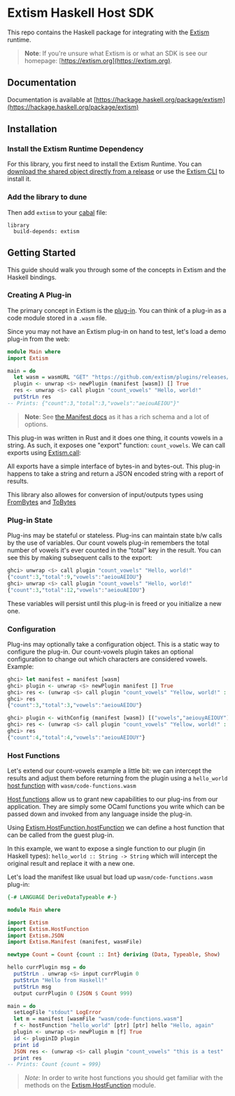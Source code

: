 # Extism Haskell Host SDK

This repo contains the Haskell package for integrating with the [Extism](https://extism.org/) runtime.

> **Note**: If you're unsure what Extism is or what an SDK is see our homepage: [https://extism.org](https://extism.org).

## Documentation

Documentation is available at [https://hackage.haskell.org/package/extism](https://hackage.haskell.org/package/extism)

## Installation

### Install the Extism Runtime Dependency

For this library, you first need to install the Extism Runtime. You can [download the shared object directly from a release](https://github.com/extism/extism/releases) or use the [Extism CLI](https://github.com/extism/cli) to install it.

### Add the library to dune

Then add `extism` to your [cabal](https://www.haskell.org/cabal/) file:

```
library
  build-depends: extism
```

## Getting Started

This guide should walk you through some of the concepts in Extism and the Haskell bindings.

### Creating A Plug-in

The primary concept in Extism is the [plug-in](https://extism.org/docs/concepts/plug-in). You can think of a plug-in as a code module stored in a `.wasm` file.

Since you may not have an Extism plug-in on hand to test, let's load a demo plug-in from the web:

```haskell
module Main where
import Extism

main = do
  let wasm = wasmURL "GET" "https://github.com/extism/plugins/releases/latest/download/count_vowels.wasm"
  plugin <- unwrap <$> newPlugin (manifest [wasm]) [] True
  res <- unwrap <$> call plugin "count_vowels" "Hello, world!"
  putStrLn res
-- Prints: {"count":3,"total":3,"vowels":"aeiouAEIOU"}"
```

> **Note**: See [the Manifest docs](https://hackage.haskell.org/package/extism-manifest) as it has a rich schema and a lot of options.

This plug-in was written in Rust and it does one thing, it counts vowels in a string. As such, it exposes one "export" function: `count_vowels`. We can call exports using [Extism.call](https://hackage.haskell.org/package/extism/docs/Extism.html#v:call):

All exports have a simple interface of bytes-in and bytes-out. This plug-in happens to take a string and return a JSON encoded string with a report of results.

This library also allowes for conversion of input/outputs types using [FromBytes](https://hackage.haskell.org/package/extism/docs/Extism.html#t:FromBytes) and [ToBytes](https://hackage.haskell.org/package/extism/docs/Extism.html#t:ToBytes)

### Plug-in State

Plug-ins may be stateful or stateless. Plug-ins can maintain state b/w calls by the use of variables. Our count vowels plug-in remembers the total number of vowels it's ever counted in the "total" key in the result. You can see this by making subsequent calls to the export:

```haskell
ghci> unwrap <$> call plugin "count_vowels" "Hello, world!"
{"count":3,"total":9,"vowels":"aeiouAEIOU"}
ghci> unwrap <$> call plugin "count_vowels" "Hello, world!"
{"count":3,"total":12,"vowels":"aeiouAEIOU"}
```

These variables will persist until this plug-in is freed or you initialize a new one.

### Configuration

Plug-ins may optionally take a configuration object. This is a static way to configure the plug-in. Our count-vowels plugin takes an optional configuration to change out which characters are considered vowels. Example:

```haskell
ghci> let manifest = manifest [wasm]
ghci> plugin <- unwrap <$> newPlugin manifest [] True
ghci> res <- (unwrap <$> call plugin "count_vowels" "Yellow, world!" :: String)
ghci> res
{"count":3,"total":3,"vowels":"aeiouAEIOU"}

ghci> plugin <- withConfig (manifest [wasm]) [("vowels","aeiouyAEIOUY")] ;;
ghci> res <- (unwrap <$> call plugin "count_vowels" "Yellow, world!" :: String)
ghci> res
{"count":4,"total":4,"vowels":"aeiouAEIOUY"}
```

### Host Functions

Let's extend our count-vowels example a little bit: we can intercept the results and adjust them before returning from the plugin using a `hello_world` [host function](https://extism.org/docs/concepts/host-functions)
with `wasm/code-functions.wasm`

[Host functions](https://extism.org/docs/concepts/host-functions) allow us to grant new capabilities to our plug-ins from our application. They are simply some OCaml functions you write which can be passed down and invoked from any language inside the plug-in.

Using [Extism.HostFunction.hostFunction](https://hackage.haskell.org/package/extism/docs/Extism-HostFunction.html#v:hostFunction) we can define a host function that can be called from the guest plug-in.

In this example, we want to expose a single function to our plugin (in Haskell types): `hello_world :: String -> String` which will intercept the original result and replace it with a new one.

Let's load the manifest like usual but load up `wasm/code-functions.wasm` plug-in:

```haskell
{-# LANGUAGE DeriveDataTypeable #-}

module Main where

import Extism
import Extism.HostFunction
import Extism.JSON
import Extism.Manifest (manifest, wasmFile)

newtype Count = Count {count :: Int} deriving (Data, Typeable, Show)

hello currPlugin msg = do
  putStrLn . unwrap <$> input currPlugin 0
  putStrLn "Hello from Haskell!"
  putStrLn msg
  output currPlugin 0 (JSON $ Count 999)

main = do
  setLogFile "stdout" LogError
  let m = manifest [wasmFile "wasm/code-functions.wasm"]
  f <- hostFunction "hello_world" [ptr] [ptr] hello "Hello, again"
  plugin <- unwrap <$> newPlugin m [f] True
  id <- pluginID plugin
  print id
  JSON res <- (unwrap <$> call plugin "count_vowels" "this is a test" :: IO (JSON Count))
  print res
-- Prints: Count {count = 999}
```

> *Note*: In order to write host functions you should get familiar with the methods on the [Extism.HostFunction](https://hackage.haskell.org/package/extism/docs/Extism-HostFunction.html) module.
